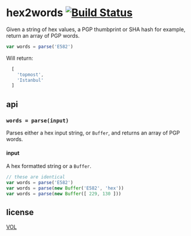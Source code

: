 # hex2words [![Build Status](https://travis-ci.org/saibotsivad/hex2words.svg?branch=master)](https://travis-ci.org/saibotsivad/hex2words)

Given a string of hex values, a PGP thumbprint or SHA
hash for example, return an array of PGP words.

```js
var words = parse('E582')
```

Will return:

```js
  [
    'topmost',
    'Istanbul'
  ]
```

## api

### `words = parse(input)`

Parses either a hex input string, or `Buffer`, and returns an
array of PGP words.

#### input

A hex formatted string or a `Buffer`.

```js
// these are identical
var words = parse('E582')
var words = parse(new Buffer('E582', 'hex'))
var words = parse(new Buffer([ 229, 130 ]))
```

## license

[VOL](http://veryopenlicense.com/)

